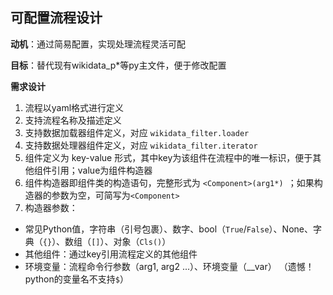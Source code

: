 ## 可配置流程设计
**动机**：通过简易配置，实现处理流程灵活可配

**目标**：替代现有wikidata_p*等py主文件，便于修改配置

**需求设计**
1. 流程以yaml格式进行定义
2. 支持流程名称及描述定义
3. 支持数据加载器组件定义，对应 `wikidata_filter.loader`
4. 支持数据处理器组件定义，对应 `wikidata_filter.iterator`
5. 组件定义为 key-value 形式，其中key为该组件在流程中的唯一标识，便于其他组件引用；value为组件构造器
6. 组件构造器即组件类的构造语句，完整形式为 `<Component>(arg1*) `；如果构造器的参数为空，可简写为`<Component>`
7. 构造器参数：
 - 常见Python值，字符串（引号包裹）、数字、bool（`True`/`False`）、None、字典（`{}`）、数组（`[]`）、对象（`Cls()`）
 - 其他组件：通过key引用流程定义的其他组件
 - 环境变量：流程命令行参数（arg1, arg2 ...）、环境变量（__var） （遗憾！python的变量名不支持`$`）
